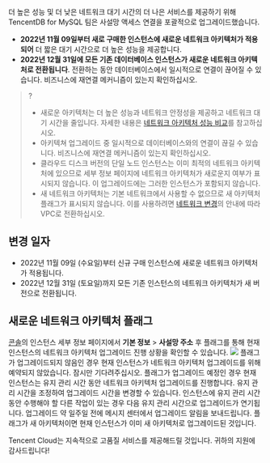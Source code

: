 더 높은 성능 및 더 낮은 네트워크 대기 시간의 더 나은 서비스를 제공하기 위해 TencentDB for MySQL 팀은 사설망 액세스 연결을 포괄적으로 업그레이드했습니다.
- **2022년 11월 09일부터 새로 구매한 인스턴스에 새로운 네트워크 아키텍처가 적용되어** 더 짧은 대기 시간으로 더 높은 성능을 제공합니다.
- **2022년 12월 31일에 모든 기존 데이터베이스 인스턴스가 새로운 네트워크 아키텍처로 전환됩니다**. 전환하는 동안 데이터베이스에서 일시적으로 연결이 끊어질 수 있습니다. 비즈니스에 재연결 메커니즘이 있는지 확인하십시오.

>?
>- 새로운 아키텍처는 더 높은 성능과 네트워크 안정성을 제공하고 네트워크 대기 시간을 줄입니다. 자세한 내용은 [네트워크 아키텍처 성능 비교](https://www.tencentcloud.com/document/product/236/51547)를 참고하십시오.
>- 아키텍쳐 업그레이드 중 일시적으로 데이터베이스와의 연결이 끊길 수 있습니다. 비즈니스에 재연결 메커니즘이 있는지 확인하십시오.
>- 클라우드 디스크 버전의 단일 노드 인스턴스는 이미 최적의 네트워크 아키텍처에 있으므로 세부 정보 페이지에 네트워크 아키텍처가 새로운지 여부가 표시되지 않습니다. 이 업그레이드에는 그러한 인스턴스가 포함되지 않습니다.
>- 새 네트워크 아키텍처는 기본 네트워크에서 사용할 수 없으므로 새 아키텍처 플래그가 표시되지 않습니다. 이를 사용하려면 [네트워크 변경](https://intl.cloud.tencent.com/document/product/236/31915)의 안내에 따라 VPC로 전환하십시오.


## 변경 일자
- 2022년 11월 09일 (수요일)부터 신규 구매 인스턴스에 새로운 네트워크 아키텍처가 적용됩니다.
- 2022년 12월 31일 (토요일)까지 모든 기존 인스턴스의 네트워크 아키텍처가 새 버전으로 전환됩니다.

## 새로운 네트워크 아키텍처 플래그
[콘솔](https://console.cloud.tencent.com/cdb)의 인스턴스 세부 정보 페이지에서 **기본 정보** > **사설망 주소** 후 플래그를 통해 현재 인스턴스의 네트워크 아키텍처 업그레이드 진행 상황을 확인할 수 있습니다.
<dx-fold-block title="업그레이드되지 않음">
![](https://staticintl.cloudcachetci.com/yehe/backend-news/HEBZ500_3.png)
플래그가 업그레이드되지 않음인 경우 현재 인스턴스가 네트워크 아키텍처 업그레이드를 위해 예약되지 않았습니다. 잠시만 기다려주십시오.
</dx-fold-block>
<dx-fold-block title="업그레이드 예정">
플래그가 업그레이드 예정인 경우 현재 인스턴스는 유지 관리 시간 동안 네트워크 아키텍처 업그레이드를 진행합니다. 유지 관리 시간을 조정하여 업그레이드 시간을 변경할 수 있습니다. 인스턴스에 유지 관리 시간 동안 수행해야 할 다른 작업이 있는 경우 다음 유지 관리 시간으로 업그레이드가 연기됩니다. 업그레이드 약 일주일 전에 메시지 센터에서 업그레이드 알림을 보내드립니다.
</dx-fold-block>
<dx-fold-block title="새로운 아키텍처">
플래그가 새 아키텍처이면 현재 인스턴스가 이미 새 아키텍처로 업그레이드된 것입니다.
</dx-fold-block>

Tencent Cloud는 지속적으로 고품질 서비스를 제공해드릴 것입니다. 귀하의 지원에 감사드립니다!
